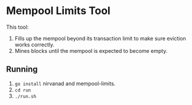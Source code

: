 # Mempool Limits Tool

This tool:

1. Fills up the mempool beyond its transaction limit to make sure
   eviction works correctly.
2. Mines blocks until the mempool is expected to become empty.

## Running

1. `go install` nirvanad and mempool-limits.
2. `cd run`
3. `./run.sh`
